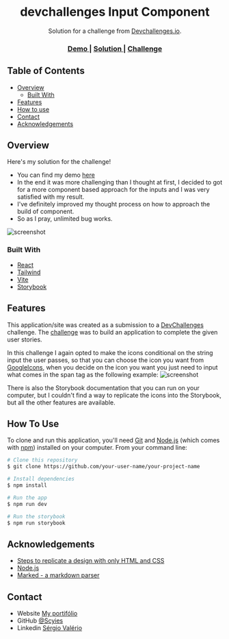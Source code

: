 <!-- Please update value in the {}  -->

<h1 align="center">devchallenges Input Component</h1>

<div align="center">
   Solution for a challenge from  <a href="http://devchallenges.io" target="_blank">Devchallenges.io</a>.
</div>

<div align="center">
  <h3>
    <a href="https://input-component-devchallenges.vercel.app/">
      Demo
    </a>
    <span> | </span>
    <a href="https://github.com/Scyies/input-component-devchallenges">
      Solution
    </a>
    <span> | </span>
    <a href="https://devchallenges.io/challenges/TSqutYM4c5WtluM7QzGp">
      Challenge
    </a>
  </h3>
</div>

<!-- TABLE OF CONTENTS -->

## Table of Contents

- [Overview](#overview)
  - [Built With](#built-with)
- [Features](#features)
- [How to use](#how-to-use)
- [Contact](#contact)
- [Acknowledgements](#acknowledgements)

<!-- OVERVIEW -->

## Overview

Here's my solution for the challenge!

- You can find my demo [here](https://input-component-devchallenges.vercel.app/)
- In the end it was more challenging than I thought at first, I decided to got for a more component based approach for the inputs and I was very satisfied with my result.
- I've definitely improved my thought process on how to approach the build of component.
- So as I pray, unlimited bug works.

![screenshot](https://i.imgur.com/G4IuGPy.png)

### Built With

<!-- This section should list any major frameworks that you built your project using. Here are a few examples.-->

- [React](https://reactjs.org/)
- [Tailwind](https://tailwindcss.com/)
- [Vite](https://vitejs.dev/)
- [Storybook](https://storybook.js.org/)

## Features

<!-- List the features of your application or follow the template. Don't share the figma file here :) -->

This application/site was created as a submission to a [DevChallenges](https://devchallenges.io/challenges) challenge. The [challenge](https://devchallenges.io/challenges/TSqutYM4c5WtluM7QzGp) was to build an application to complete the given user stories.

In this challenge I again opted to make the icons conditional on the string input the user passes, so that you can choose the icon you want from [GoogleIcons](https://fonts.google.com/icons), when you decide on the icon you want you just need to input what comes in the span tag as the following example:
![screenshot](https://i.imgur.com/HmGCEww.png)

There is also the Storybook documentation that you can run on your computer, but I couldn't find a way to replicate the icons into the Storybook, but all the other features are available.

## How To Use

<!-- Example:  -->

To clone and run this application, you'll need [Git](https://git-scm.com) and [Node.js](https://nodejs.org/en/download/) (which comes with [npm](http://npmjs.com)) installed on your computer. From your command line:

```bash
# Clone this repository
$ git clone https://github.com/your-user-name/your-project-name

# Install dependencies
$ npm install

# Run the app
$ npm run dev

# Run the storybook
$ npm run storybook
```

## Acknowledgements

<!-- This section should list any articles or add-ons/plugins that helps you to complete the project. This is optional but it will help you in the future. For exmpale -->

- [Steps to replicate a design with only HTML and CSS](https://devchallenges-blogs.web.app/how-to-replicate-design/)
- [Node.js](https://nodejs.org/)
- [Marked - a markdown parser](https://github.com/chjj/marked)

## Contact

- Website [My portifólio](https://scyies.vercel.app/)
- GitHub [@Scyies](https://github.com/Scyies)
- Linkedin [Sérgio Valério](https://www.linkedin.com/in/sergio-valerio/)
